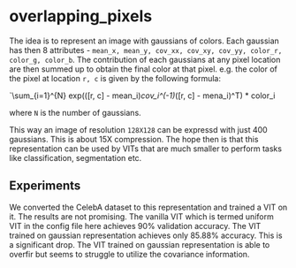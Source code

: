 # overlapping_pixels

The idea is to represent an image with gaussians of colors. Each gaussian has then 8 attributes - 
`mean_x, mean_y, cov_xx, cov_xy, cov_yy, color_r, color_g, color_b`. The contribution of each gaussians 
at any pixel location are then summed up to obtain the final color at that pixel. e.g. the color of the pixel at location 
`r, c` is given by the following formula:

`\sum_{i=1}^{N} exp(([r, c] - mean_i)*cov_i^(-1)*([r, c] - mena_i)^T) * color_i

where `N` is the number of gaussians.

This way an image of resolution `128X128` can be expressd with just 400 gaussians. This is about 15X compression. The 
hope then is that this representation can be used by VITs that are much smaller to perform tasks like classification,
segmentation etc.

## Experiments
We converted the CelebA dataset to this representation and trained a VIT on it. The results are not promising. The 
vanilla VIT which is termed uniform VIT in the config file here achieves 90% validation accuracy. The VIT trained on 
gaussian representation achieves only 85.88% accuracy. This is a significant drop. The VIT trained on gaussian 
representation is able to overfir but seems to struggle to utilize the covariance information.